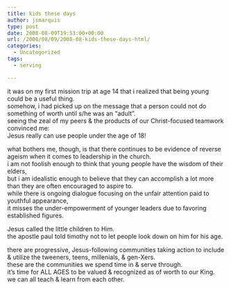 ```yaml
---
title: kids these days
author: jsmarquis
type: post
date: 2008-08-09T19:53:00+00:00
url: /2008/08/09/2008-08-kids-these-days-html/
categories:
  - Uncategorized
tags:
  - serving

---
```

it was on my first mission trip at age 14 that i realized that being young could be a useful thing.  
somehow, i had picked up on the message that a person could not do something of worth until s/he was an &#8220;adult&#8221;.  
seeing the zeal of my peers & the products of our Christ-focused teamwork convinced me:  
Jesus really can use people under the age of 18!

what bothers me, though, is that there continues to be evidence of reverse ageism when it comes to leadership in the church.  
i am not foolish enough to think that young people have the wisdom of their elders,  
but i am idealistic enough to believe that they can accomplish a lot more than they are often encouraged to aspire to.  
while there is ongoing dialogue focusing on the unfair attention paid to youthful appearance,  
it misses the under-empowerment of younger leaders due to favoring established figures.

Jesus called the little children to Him.  
the apostle paul told timothy not to let people look down on him for his age.

there are progressive, Jesus-following communities taking action to include & utilize the tweeners, teens, millenials, & gen-Xers.  
these are the communities we spend time in & serve through.  
it&#8217;s time for ALL AGES to be valued & recognized as of worth to our King.  
we can all teach & learn from each other.